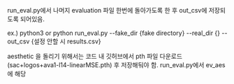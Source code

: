 run_eval.py에서 나머지 evaluation 파일 한번에 돌아가도록 한 후 out_csv에 저장되도록 되어있음.

ex.) python3 or python run_eval.py --fake_dir {fake directory} --real_dir {} --out_csv {설정 안할 시 results.csv}

aesthetic 을 돌리기 위해서는 코드 내 깃허브에서 pth 파일 다운로드 (sac+logos+ava1-l14-linearMSE.pth) 후 저장해둬야 함.
run_eval.py에서 ev_aes에 해당
